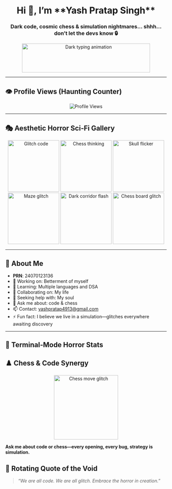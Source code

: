 <h1 align="center">Hi 👋, I’m **Yash Pratap Singh**</h1>
<h3 align="center">Dark code, cosmic chess & simulation nightmares… shhh… don’t let the devs know 🔒</h3>

<p align="center">
  <!-- Replace with your custom typing GIF -->
  <img src="https://media.giphy.com/media/l0HlQ7LRal3Dkn4Ms/giphy.gif" width="400" height="90" alt="Dark typing animation"/>
</p>

---

## 👁️ Profile Views (Haunting Counter)
<p align="center">
  <img src="https://komarev.com/ghpvc/?username=YashPratapSingh&style=flat-square&color=0e75b6" alt="Profile Views"/>
</p>

---

## 🎭 Aesthetic Horror Sci‑Fi Gallery
<p align="center">
  <img src="https://media.giphy.com/media/l0HlQ7LRal3Dkn4Ms/giphy.gif" width="160" alt="Glitch code"/>
  <img src="https://media.giphy.com/media/26tPplGWjN0xLybiU/giphy.gif" width="160" alt="Chess thinking"/>
  <img src="https://media.giphy.com/media/l0HlQ7LRal3Dkn4Ms/giphy.gif" width="160" alt="Skull flicker"/>
  <img src="https://media.giphy.com/media/26tPplGWjN0xLybiU/giphy.gif" width="160" alt="Maze glitch"/>
  <img src="https://media.giphy.com/media/l0HlQ7LRal3Dkn4Ms/giphy.gif" width="160" alt="Dark corridor flash"/>
  <img src="https://media.giphy.com/media/26tPplGWjN0xLybiU/giphy.gif" width="160" alt="Chess board glitch"/>
</p>



---

## 🚀 About Me

- **PRN**: 24070123136  
- 🔭 Working on: Betterment of myself  
- 🌱 Learning: Multiple languages and DSA  
- 👯 Collaborating on: My life  
- 🤝 Seeking help with: My soul  
- 💬 Ask me about: code & chess  
- 📫 Contact: yashpratap4913@gmail.com  
- ⚡ Fun fact: I believe we live in a simulation—glitches everywhere awaiting discovery

---

## 🧪 Terminal‑Mode Horror Stats

## ♟️ Chess & Code Synergy

<p align="center">
  <img src="https://i.imgur.com/XYZ4.gif" width="200" alt="Chess move glitch"/>
</p>

**Ask me about code or chess—every opening, every bug, strategy is simulation.**

## 💬 Rotating Quote of the Void

> *“We are all code. We are all glitch. Embrace the horror in creation.”*



